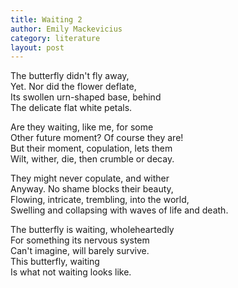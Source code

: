 ```yaml
---
title: Waiting 2
author: Emily Mackevicius
category: literature
layout: post
---
```


The butterfly didn't fly away,  
Yet. Nor did the flower deflate,  
Its swollen urn-shaped base, behind  
The delicate flat white petals.  

Are they waiting, like me, for some  
Other future moment? Of course they are!  
But their moment, copulation, lets them  
Wilt, wither, die, then crumble or decay.  

They might never copulate, and wither  
Anyway. No shame blocks their beauty,  
Flowing, intricate, trembling, into the world,  
Swelling and collapsing with waves of life and death.  

The butterfly is waiting, wholeheartedly  
For something its nervous system  
Can't imagine, will barely survive.  
This butterfly, waiting  
  Is what not waiting looks like.  


     
